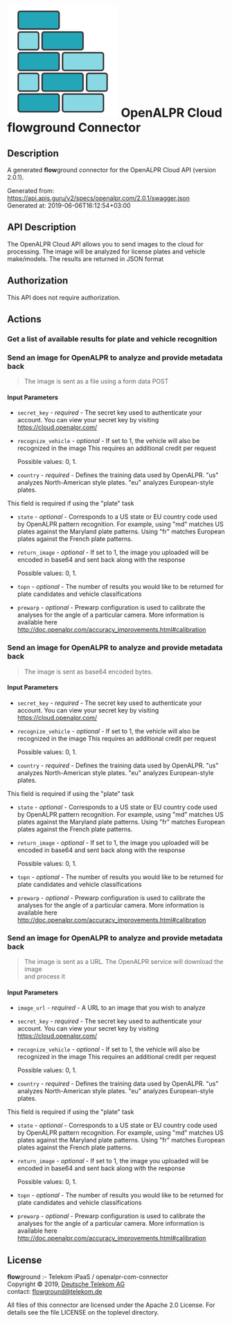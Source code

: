 # ![LOGO](logo.png) OpenALPR Cloud **flow**ground Connector

## Description

A generated **flow**ground connector for the OpenALPR Cloud API (version 2.0.1).

Generated from: https://api.apis.guru/v2/specs/openalpr.com/2.0.1/swagger.json<br/>
Generated at: 2019-06-06T16:12:54+03:00

## API Description

The OpenALPR Cloud API allows you to send images to the cloud for processing. 
The image will be analyzed for license plates and vehicle make/models.  The results 
are returned in JSON format


## Authorization

This API does not require authorization.

## Actions

### Get a list of available results for plate and vehicle recognition

### Send an image for OpenALPR to analyze and provide metadata back<br/>
> The image is sent as a file using a form data POST

#### Input Parameters
* `secret_key` - _required_ - The secret key used to authenticate your account.  You can view your 
secret key by visiting 
https://cloud.openalpr.com/

* `recognize_vehicle` - _optional_ - If set to 1, the vehicle will also be recognized in the image
This requires an additional credit per request

    Possible values: 0, 1.
* `country` - _required_ - Defines the training data used by OpenALPR.  "us" analyzes 
North-American style plates.  "eu" analyzes European-style plates.

This field is required if using the "plate" task

* `state` - _optional_ - Corresponds to a US state or EU country code used by OpenALPR pattern 
recognition.  For example, using "md" matches US plates against the 
Maryland plate patterns.  Using "fr" matches European plates against 
the French plate patterns.

* `return_image` - _optional_ - If set to 1, the image you uploaded will be encoded in base64 and 
sent back along with the response

    Possible values: 0, 1.
* `topn` - _optional_ - The number of results you would like to be returned for plate 
candidates and vehicle classifications

* `prewarp` - _optional_ - Prewarp configuration is used to calibrate the analyses for the 
angle of a particular camera.  More information is available here
http://doc.openalpr.com/accuracy_improvements.html#calibration


### Send an image for OpenALPR to analyze and provide metadata back<br/>
> The image is sent as base64 encoded bytes.

#### Input Parameters
* `secret_key` - _required_ - The secret key used to authenticate your account.  You can view your 
secret key by visiting 
https://cloud.openalpr.com/

* `recognize_vehicle` - _optional_ - If set to 1, the vehicle will also be recognized in the image
This requires an additional credit per request

    Possible values: 0, 1.
* `country` - _required_ - Defines the training data used by OpenALPR.  "us" analyzes 
North-American style plates.  "eu" analyzes European-style plates.

This field is required if using the "plate" task

* `state` - _optional_ - Corresponds to a US state or EU country code used by OpenALPR pattern 
recognition.  For example, using "md" matches US plates against the 
Maryland plate patterns.  Using "fr" matches European plates against 
the French plate patterns.

* `return_image` - _optional_ - If set to 1, the image you uploaded will be encoded in base64 and 
sent back along with the response

    Possible values: 0, 1.
* `topn` - _optional_ - The number of results you would like to be returned for plate 
candidates and vehicle classifications

* `prewarp` - _optional_ - Prewarp configuration is used to calibrate the analyses for the 
angle of a particular camera.  More information is available here
http://doc.openalpr.com/accuracy_improvements.html#calibration


### Send an image for OpenALPR to analyze and provide metadata back<br/>
> The image is sent as a URL.  The OpenALPR service will download the image <br/>
> and process it

#### Input Parameters
* `image_url` - _required_ - A URL to an image that you wish to analyze

* `secret_key` - _required_ - The secret key used to authenticate your account.  You can view your 
secret key by visiting 
https://cloud.openalpr.com/

* `recognize_vehicle` - _optional_ - If set to 1, the vehicle will also be recognized in the image
This requires an additional credit per request

    Possible values: 0, 1.
* `country` - _required_ - Defines the training data used by OpenALPR.  "us" analyzes 
North-American style plates.  "eu" analyzes European-style plates.

This field is required if using the "plate" task

* `state` - _optional_ - Corresponds to a US state or EU country code used by OpenALPR pattern 
recognition.  For example, using "md" matches US plates against the 
Maryland plate patterns.  Using "fr" matches European plates against 
the French plate patterns.

* `return_image` - _optional_ - If set to 1, the image you uploaded will be encoded in base64 and 
sent back along with the response

    Possible values: 0, 1.
* `topn` - _optional_ - The number of results you would like to be returned for plate 
candidates and vehicle classifications

* `prewarp` - _optional_ - Prewarp configuration is used to calibrate the analyses for the 
angle of a particular camera.  More information is available here
http://doc.openalpr.com/accuracy_improvements.html#calibration


## License

**flow**ground :- Telekom iPaaS / openalpr-com-connector<br/>
Copyright © 2019, [Deutsche Telekom AG](https://www.telekom.de)<br/>
contact: flowground@telekom.de

All files of this connector are licensed under the Apache 2.0 License. For details
see the file LICENSE on the toplevel directory.
